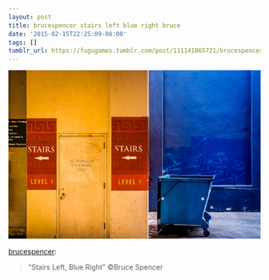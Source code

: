 ```yaml
---
layout: post
title: brucespencer stairs left blue right bruce
date: '2015-02-15T22:25:09-08:00'
tags: []
tumblr_url: https://fugugames.tumblr.com/post/111141065721/brucespencer-stairs-left-blue-right-bruce
---
```

 ![](/tumblr_files/tumblr_nhtcjjxsww1u61itco1_r1_1280.jpg)  

[brucespencer](http://brucespencer.tumblr.com/post/111140262401/stairs-left-blue-right-c-bruce-spencer):

> “Stairs Left, Blue Right” ©Bruce Spencer

